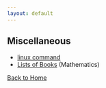 ```yaml
---
layout: default
---
```


## Miscellaneous

* [linux command](misc/linuxcheatsheet.html)
* [Lists of Books](misc/books_math.html) (Mathematics)


[Back to Home](./../)
